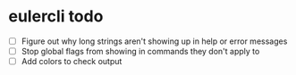 # eulercli todo

- [ ] Figure out why long strings aren't showing up in help or error messages
- [ ] Stop global flags from showing in commands they don't apply to
- [ ] Add colors to check output